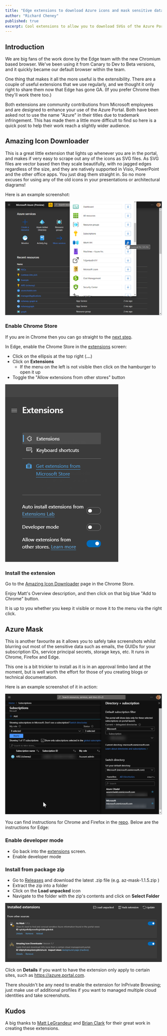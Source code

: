 ```yaml
---
title: "Edge extensions to download Azure icons and mask sensitive data"
author: "Richard Cheney"
published: true
excerpt: Cool extensions to allow you to download SVGs of the Azure Portal icons or mask sensitive data in screenshots
---
```


## Introduction

We are big fans of the work done by the Edge team with the new Chromium based browser. We've been using it from Canary to Dev to Beta versions, and it quickly became our default browser within the team.

One thing that makes it all the more useful is the extensibility.  There are a couple of useful extensions that we use regularly, and we thought it only right to share them now that Edge has gone GA. (If you prefer Chrome then they'll work there too.)

Both extensions are community contributions from Microsoft employees and are designed to enhance your use of the Azure Portal. Both have been asked not to use the name "Azure" in their titles due to trademark infringement.  This has made them a little more difficult to find so here is a quick post to help their work reach a slightly wider audience.

## Amazing Icon Downloader

This is a great little extension that lights up whenever you are in the portal, and makes if very easy to scrape out any of the icons as SVG files. As SVG files are vector based then they scale beautifully, with no jagged edges regardless of the size, and they are natively supported in Visio, PowerPoint and the other office apps. You just drag them straight in. So no more excuses for using any of the old icons in your presentations or architectural diagrams!

Here is an example screenshot:

![Amazing Icon Downloader](/images/posts/2020-02-24-amazing-icon-downloader.png)

### Enable Chrome Store

If you are in Chrome then you can go straight to the [next step](#install-the-extension).

In Edge, enable the Chrome Store in the [extensions](edge://extensions/) screen:

* Click on the ellipsis at the top right (**...**)
* Click on **Extensions**
    * If the menu on the left is not visible then click on the hamburger to open it up
* Toggle the "Allow extensions from other stores" button

![Enable Chrome Store](/images/posts/2020-02-24-enable-chrome-store.png)

### Install the extension

Go to the [Amazing Icon Downloader](https://chrome.google.com/webstore/detail/amazing-icon-downloader/kllljifcjfleikiipbkdcgllbllahaob) page in the Chrome Store.

Enjoy Matt's Overview description, and then click on that big blue "Add to Chrome" button.

It is up to you whether you keep it visible or move it to the menu via the right click.

## Azure Mask

This is another favourite as it allows you to safely take screenshots whilst blurring out most of the sensitive data such as emails, the GUIDs for your subscription IDs, service principal secrets, storage keys, etc. It runs in Chrome, Firefox and Edge.

This one is a bit trickier to install as it is in an approval limbo land at the moment, but is well worth the effort for those of you creating blogs or technical documentation.

Here is an example screenshot of it in action:

![AzMask](/images/posts/2020-02-24-masked.png)

You can find instructions for Chrome and Firefox in the [repo](https://github.com/clarkio/azure-mask). Below are the instructions for Edge:

### Enable developer mode

* Go back into the [extensions](edge://extensions/) screen.
* Enable developer mode

### Install from package zip

* Go to [Releases](https://github.com/clarkio/azure-mask/releases) and download the latest .zip file (e.g. az-mask-1.1.5.zip )
* Extract the zip into a folder
* Click on the **Load unpacked** icon
* Navigate to the folder with the zip's contents and click on **Select Folder**

![installed](/images/posts/2020-02-24-azmask-installed.png)

Click on **Details** if you want to have the extension only apply to certain sites, such as https://azure.portal.com.

There shouldn't be any need to enable the extension for InPrivate Browsing; just make use of additional profiles if you want to managed multiple cloud identities and take screenshots.

## Kudos

A big thanks to [Matt LeGrandeur](http://mattlag.com/about/) and [Brian Clark](https://www.clarkio.com/about/) for their great work in creating these extensions.
